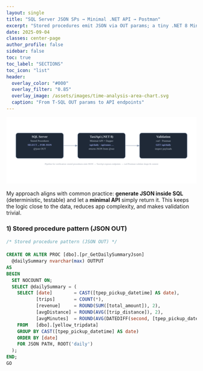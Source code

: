 ```yaml
---
layout: single
title: "SQL Server JSON SPs → Minimal .NET API → Postman"
excerpt: "Stored procedures emit JSON via OUT params; a tiny .NET 8 Minimal API exposes them as endpoints you can validate with curl and Postman."
date: 2025-09-04
classes: center-page
author_profile: false
sidebar: false
toc: true
toc_label: "SECTIONS"
toc_icon: "list"
header:
  overlay_color: "#000"
  overlay_filter: "0.85"
  overlay_image: /assets/images/time-analysis-area-chart.svg
  caption: "From T-SQL OUT params to API endpoints"
---
```


![SP → API → Validation](/assets/images/sp-api-validation.svg)

My approach aligns with common practice: **generate JSON inside SQL** (deterministic, testable) and let a **minimal API** simply return it. This keeps the logic close to the data, reduces app complexity, and makes validation trivial.

### 1) Stored procedure pattern (JSON OUT)
```sql
/* Stored procedure pattern (JSON OUT) */

CREATE OR ALTER PROC [dbo].[pr_GetDailySummaryJson]
  @dailySummary nvarchar(max) OUTPUT
AS
BEGIN
  SET NOCOUNT ON;
  SELECT @dailySummary = (
    SELECT [date]        = CAST([tpep_pickup_datetime] AS date),
           [trips]       = COUNT(*),
           [revenue]     = ROUND(SUM([total_amount]), 2),
           [avgDistance] = ROUND(AVG([trip_distance]), 2),
           [avgMinutes]  = ROUND(AVG(DATEDIFF(second, [tpep_pickup_datetime], [tpep_dropoff_datetime]))/60.0, 1)
    FROM   [dbo].[yellow_tripdata]
    GROUP BY CAST([tpep_pickup_datetime] AS date)
    ORDER BY [date]
    FOR JSON PATH, ROOT('daily')
  );
END;
GO
```
